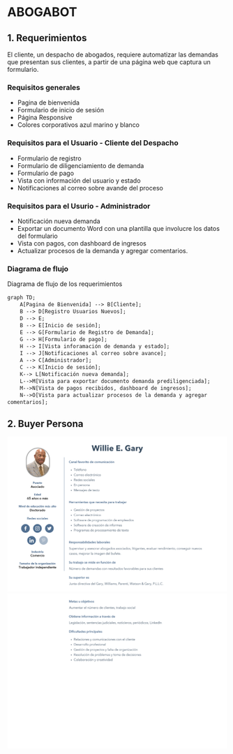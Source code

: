 # ABOGABOT

## 1. Requerimientos

El cliente, un despacho de abogados, requiere automatizar las demandas que presentan sus clientes, a partir de una página web que captura un formulario.

### Requisitos generales

- Pagina de bienvenida
- Formulario de inicio de sesión
- Página Responsive
- Colores corporativos azul marino y blanco

### Requisitos para el Usuario - Cliente del Despacho

- Formulario de registro
- Formulario de diligenciamiento de demanda
- Formulario de pago
- Vista con información del usuario y estado
- Notificaciones al correo sobre avande del proceso

### Requisitos para el Usurio - Administrador

- Notificación nueva demanda
- Exportar un documento Word con una plantilla que involucre los datos del formulario
- Vista con pagos, con dashboard de ingresos
- Actualizar procesos de la demanda y agregar comentarios.

### Diagrama de flujo

Diagrama de flujo de los requerimientos

```mermaid
graph TD;
    A[Pagina de Bienvenida] --> B[Cliente];
    B --> D[Registro Usuarios Nuevos];
    D --> E;
    B --> E[Inicio de sesión];
    E --> G[Formulario de Registro de Demanda];
    G --> H[Formulario de pago];
    H --> I[Vista inforamación de demanda y estado];
    I --> J[Notificaciones al correo sobre avance];
    A --> C[Administrador];
    C --> K[Inicio de sesión];
    K--> L[Notificación nueva demanda];
    L-->M[Vista para exportar documento demanda prediligenciada];
    M-->N[Vista de pagos recibidos, dashboard de ingresos];
    N-->O[Vista para actualizar procesos de la demanda y agregar comentarios];
```
## 2. Buyer Persona

[![Buyer Persona - Pagina 1](images/buyerPersonaPageOne.png "Buyer Persona - Pagina 1")](images/buyerPersonaPageOne.png "Buyer Persona - Pagina 1")
[![Buyer Persona - Pagina 2](images/buyerPersonaPageTwo.png "Buyer Persona - Pagina 1")](images/buyerPersonaPageTwo.png "Buyer Persona - Pagina 2")
